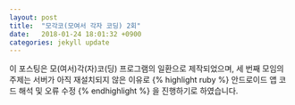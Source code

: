 ```yaml
---
layout: post
title:  "모각코(모여서 각자 코딩) 2회"
date:   2018-01-24 18:01:32 +0900
categories: jekyll update
---
```


이 포스팅은 모(여서)각(자)코(딩) 프로그램의 일환으로 제작되었으며, 세 번째 모임의 주제는 서버가 아직 재설치되지 않은 이유로
{% highlight ruby %}
안드로이드 앱 코드 해석 및 오류 수정
{% endhighlight %}
을 진행하기로 하였습니다.
